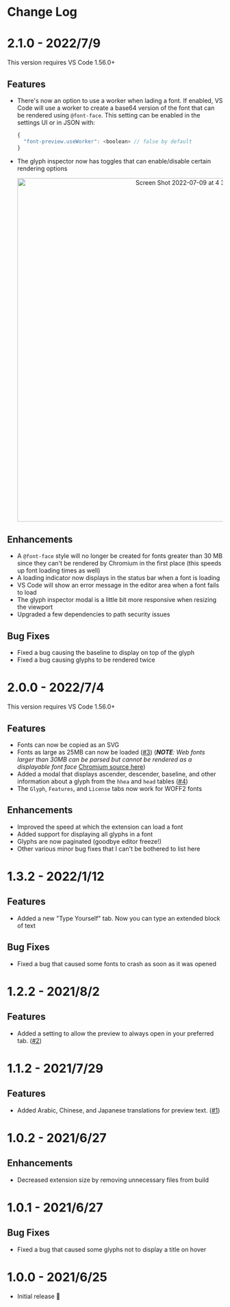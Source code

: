 # Change Log

# 2.1.0 - 2022/7/9

This version requires VS Code 1.56.0+

## Features

- There's now an option to use a worker when lading a font. If enabled, VS Code will use a worker to create a base64 version of the font that can be rendered using `@font-face`. This setting can be enabled in the settings UI or in JSON with:
  ```js
  {
    "font-preview.useWorker": <boolean> // false by default
  }
  ```
- The glyph inspector now has toggles that can enable/disable certain rendering options

    <div align="center">
        <img width="800" alt="Screen Shot 2022-07-09 at 4 33 47 PM" src="https://user-images.githubusercontent.com/7400747/178122503-eb35290f-bec8-494b-8583-67f9ecc5b632.png">
    </div>

## Enhancements

- A `@font-face` style will no longer be created for fonts greater than 30 MB since they can't be rendered by Chromium in the first place (this speeds up font loading times as well)
- A loading indicator now displays in the status bar when a font is loading
- VS Code will show an error message in the editor area when a font fails to load
- The glyph inspector modal is a little bit more responsive when resizing the viewport
- Upgraded a few dependencies to path security issues

## Bug Fixes

- Fixed a bug causing the baseline to display on top of the glyph
- Fixed a bug causing glyphs to be rendered twice

# 2.0.0 - 2022/7/4

This version requires VS Code 1.56.0+

## Features

- Fonts can now be copied as an SVG
- Fonts as large as 25MB can now be loaded ([#3](https://github.com/ctcuff/vscode-font-preview/issues/3)) (_**NOTE**: Web fonts larger than 30MB can be parsed but cannot be rendered as a displayable font face_ [Chromium source here](https://chromium.googlesource.com/chromium/blink/+/refs/heads/main/Source/platform/fonts/opentype/OpenTypeSanitizer.cpp#70))
- Added a modal that displays ascender, descender, baseline, and other information about a glyph from the `hhea` and `head` tables ([#4](https://github.com/ctcuff/vscode-font-preview/issues/4))
- The `Glyph`, `Features`, and `License` tabs now work for WOFF2 fonts

## Enhancements

- Improved the speed at which the extension can load a font
- Added support for displaying all glyphs in a font
- Glyphs are now paginated (goodbye editor freeze!)
- Other various minor bug fixes that I can't be bothered to list here

# 1.3.2 - 2022/1/12

## Features

- Added a new "Type Yourself" tab. Now you can type an extended block of text

## Bug Fixes

- Fixed a bug that caused some fonts to crash as soon as it was opened

# 1.2.2 - 2021/8/2

## Features

- Added a setting to allow the preview to always open in your preferred tab. ([#2](https://github.com/ctcuff/vscode-font-preview/issues/2))

# 1.1.2 - 2021/7/29

## Features

- Added Arabic, Chinese, and Japanese translations for preview text. ([#1](https://github.com/ctcuff/vscode-font-preview/issues/1))

# 1.0.2 - 2021/6/27

## Enhancements

- Decreased extension size by removing unnecessary files from build

# 1.0.1 - 2021/6/27

## Bug Fixes

- Fixed a bug that caused some glyphs not to display a title on hover

# 1.0.0 - 2021/6/25

- Initial release 🎉

